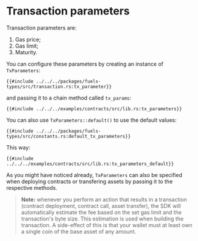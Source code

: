 # Transaction parameters

Transaction parameters are:

1. Gas price;
2. Gas limit;
3. Maturity.

You can configure these parameters by creating an instance of `TxParameters`:

```rust,ignore
{{#include ../../../packages/fuels-types/src/transaction.rs:tx_parameter}}
```
and passing it to a chain method called `tx_params`:

```rust,ignore
{{#include ../../../examples/contracts/src/lib.rs:tx_parameters}}
```

You can also use `TxParameters::default()` to use the default values:

```rust,ignore
{{#include ../../../packages/fuels-types/src/constants.rs:default_tx_parameters}}
```

This way:

```rust,ignore
{{#include ../../../examples/contracts/src/lib.rs:tx_parameters_default}}
```

As you might have noticed already, `TxParameters` can also be specified when deploying contracts or transfering assets by passing it to the respective methods.

> **Note:** whenever you perform an action that results in a transaction (contract deployment, contract call, asset transfer), the SDK will automatically estimate the fee based on the set gas limit and the transaction's byte size. This estimation is used when building the transaction. A side-effect of this is that your wallet must at least own a single coin of the base asset of any amount.
